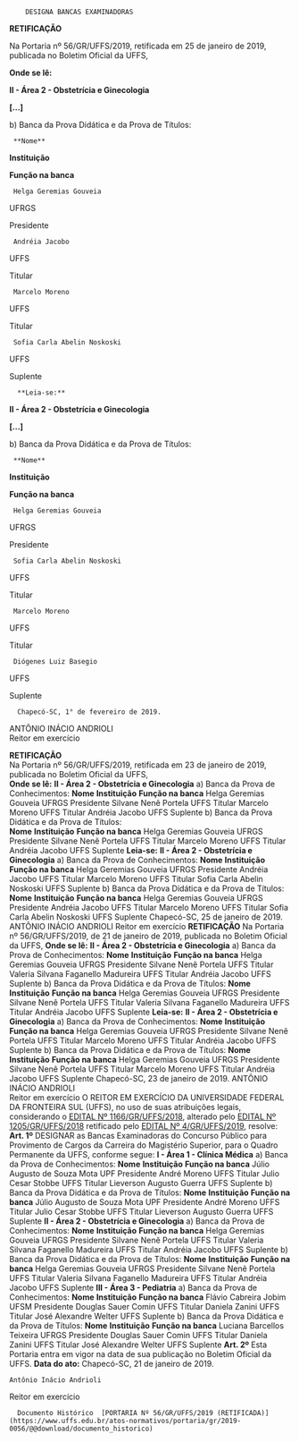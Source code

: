         DESIGNA BANCAS EXAMINADORAS  

 **RETIFICAÇÃO**

  

 Na Portaria nº 56/GR/UFFS/2019, retificada em 25 de janeiro de 2019, publicada no Boletim Oficial da UFFS,

 **Onde se lê:**

 **II - Área 2 - Obstetrícia e Ginecologia**

 **[...]**

 b) Banca da Prova Didática e da Prova de Títulos:

     **Nome**

   **Instituição**

   **Função na banca**

     Helga Geremias Gouveia

   UFRGS

   Presidente

     Andréia Jacobo

   UFFS

   Titular

     Marcelo Moreno

   UFFS

   Titular

     Sofia Carla Abelin Noskoski

   UFFS

   Suplente

      **Leia-se:**

 **II - Área 2 - Obstetrícia e Ginecologia**

 **[...]**

 b) Banca da Prova Didática e da Prova de Títulos:

     **Nome**

   **Instituição**

   **Função na banca**

     Helga Geremias Gouveia

   UFRGS

   Presidente

     Sofia Carla Abelin Noskoski

   UFFS

   Titular

     Marcelo Moreno

   UFFS

   Titular

     Diógenes Luiz Basegio

   UFFS

   Suplente

      Chapecó-SC, 1° de fevereiro de 2019. 

  

  ANTÔNIO INÁCIO ANDRIOLI   
 Reitor em exercício

 **RETIFICAÇÃO**  
 Na Portaria nº 56/GR/UFFS/2019, retificada em 23 de janeiro de 2019, publicada no Boletim Oficial da UFFS,   
**Onde se lê:**  **II - Área 2 - Obstetrícia e Ginecologia**  a) Banca da Prova de Conhecimentos:    **Nome** **Instituição** **Função na banca**   Helga Geremias Gouveia UFRGS Presidente   Silvane Nenê Portela UFFS Titular   Marcelo Moreno UFFS Titular   Andréia Jacobo UFFS Suplente     b) Banca da Prova Didática e da Prova de Títulos:  
    **Nome** **Instituição** **Função na banca**   Helga Geremias Gouveia UFRGS Presidente   Silvane Nenê Portela UFFS Titular   Marcelo Moreno UFFS Titular   Andréia Jacobo UFFS Suplente     **Leia-se:**  **II - Área 2 - Obstetrícia e Ginecologia**  a) Banca da Prova de Conhecimentos:    **Nome** **Instituição** **Função na banca**   Helga Geremias Gouveia UFRGS Presidente   Andréia Jacobo UFFS Titular   Marcelo Moreno UFFS Titular   Sofia Carla Abelin Noskoski UFFS Suplente     b) Banca da Prova Didática e da Prova de Títulos:    **Nome** **Instituição** **Função na banca**   Helga Geremias Gouveia UFRGS Presidente   Andréia Jacobo UFFS Titular   Marcelo Moreno UFFS Titular   Sofia Carla Abelin Noskoski UFFS Suplente       Chapecó-SC, 25 de janeiro de 2019.        ANTÔNIO INÁCIO ANDRIOLI  Reitor em exercício   **RETIFICAÇÃO**    Na Portaria nº 56/GR/UFFS/2019, de 21 de janeiro de 2019, publicada no Boletim Oficial da UFFS,    **Onde se lê:** **II - Área 2 - Obstetrícia e Ginecologia**  a) Banca da Prova de Conhecimentos:    **Nome** **Instituição** **Função na banca**   Helga Geremias Gouveia UFRGS Presidente   Silvane Nenê Portela UFFS Titular   Valeria Silvana Faganello Madureira UFFS Titular   Andréia Jacobo UFFS Suplente     b) Banca da Prova Didática e da Prova de Títulos:    **Nome** **Instituição** **Função na banca**   Helga Geremias Gouveia UFRGS Presidente   Silvane Nenê Portela UFFS Titular   Valeria Silvana Faganello Madureira UFFS Titular   Andréia Jacobo UFFS Suplente     **Leia-se:**  **II - Área 2 - Obstetrícia e Ginecologia** a) Banca da Prova de Conhecimentos:    **Nome** **Instituição** **Função na banca**   Helga Geremias Gouveia UFRGS Presidente   Silvane Nenê Portela UFFS Titular   Marcelo Moreno UFFS Titular   Andréia Jacobo UFFS Suplente     b) Banca da Prova Didática e da Prova de Títulos:    **Nome** **Instituição** **Função na banca**   Helga Geremias Gouveia UFRGS Presidente   Silvane Nenê Portela UFFS Titular   Marcelo Moreno UFFS Titular   Andréia Jacobo UFFS Suplente      Chapecó-SC, 23 de janeiro de 2019.       ANTÔNIO INÁCIO ANDRIOLI   
 Reitor em exercício   O REITOR EM EXERCÍCIO DA UNIVERSIDADE FEDERAL DA FRONTEIRA SUL (UFFS), no uso de suas atribuições legais, considerando o [EDITAL Nº 1166/GR/UFFS/2018](https://www.uffs.edu.br/atos-normativos/edital/gr/2018-1166), alterado pelo [EDITAL Nº 1205/GR/UFFS/2018](https://www.uffs.edu.br/atos-normativos/edital/gr/2018-1205) retificado pelo [EDITAL Nº 4/GR/UFFS/2019](https://www.uffs.edu.br/atos-normativos/edital/gr/2019-0004), resolve:   **Art. 1º**  DESIGNAR as Bancas Examinadoras do Concurso Público para Provimento de Cargos da Carreira do Magistério Superior, para o Quadro Permanente da UFFS, conforme segue: **I - Área 1 - Clínica Médica** a) Banca da Prova de Conhecimentos:     **Nome**   **Instituição**   **Função na banca**     Júlio Augusto de Souza Mota   UPF   Presidente     André Moreno   UFFS   Titular     Julio Cesar Stobbe   UFFS   Titular     Lieverson Augusto Guerra   UFFS   Suplente      b) Banca da Prova Didática e da Prova de Títulos:     **Nome**   **Instituição**   **Função na banca**     Júlio Augusto de Souza Mota   UPF   Presidente     André Moreno   UFFS   Titular     Julio Cesar Stobbe   UFFS   Titular     Lieverson Augusto Guerra   UFFS   Suplente      **II - Área 2 - Obstetrícia e Ginecologia** a) Banca da Prova de Conhecimentos:     **Nome**   **Instituição**   **Função na banca**     Helga Geremias Gouveia   UFRGS   Presidente     Silvane Nenê Portela   UFFS   Titular     Valeria Silvana Faganello Madureira   UFFS   Titular     Andréia Jacobo   UFFS   Suplente       b) Banca da Prova Didática e da Prova de Títulos:     **Nome**   **Instituição**   **Função na banca**     Helga Geremias Gouveia   UFRGS   Presidente     Silvane Nenê Portela   UFFS   Titular     Valeria Silvana Faganello Madureira   UFFS   Titular     Andréia Jacobo   UFFS   Suplente      **III - Área 3 - Pediatria** a) Banca da Prova de Conhecimentos:     **Nome**   **Instituição**   **Função na banca**     Flávio Cabreira Jobim   UFSM   Presidente     Douglas Sauer Comin   UFFS   Titular     Daniela Zanini   UFFS   Titular     José Alexandre Welter   UFFS   Suplente        b) Banca da Prova Didática e da Prova de Títulos:     **Nome**   **Instituição**   **Função na banca**     Luciana Barcellos Teixeira   UFRGS   Presidente     Douglas Sauer Comin   UFFS   Titular     Daniela Zanini   UFFS   Titular     José Alexandre Welter   UFFS   Suplente       **Art. 2º**  Esta Portaria entra em vigor na data de sua publicação no Boletim Oficial da UFFS.      **Data do ato:** Chapecó-SC, 21 de janeiro de 2019.   
 

    Antônio Inácio Andrioli   
 Reitor em exercício 

      Documento Histórico  [PORTARIA Nº 56/GR/UFFS/2019 (RETIFICADA)](https://www.uffs.edu.br/atos-normativos/portaria/gr/2019-0056/@@download/documento_historico)     
      